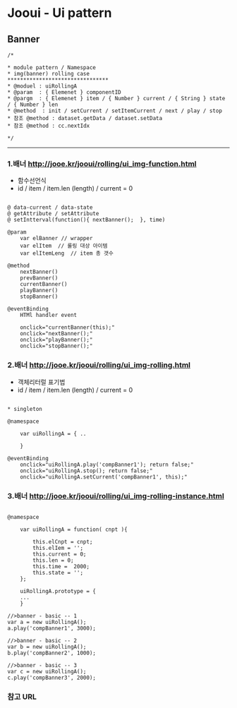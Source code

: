 # Jooui -  Ui pattern 


## Banner 

```
/*

* module pattern / Namespace 
* img(banner) rolling case 
********************************
* @moduel : uiRollingA
* @param  : { Elemenet } componentID 
* @pargm  : { Elemenet } item / { Number } current / { String } state / { Number } len 
* @method  : init / setCurrent / setItemCurrent / next / play / stop
* 참조 @method : dataset.getData / dataset.setData
* 참조 @method : cc.nextIdx 

*/

```

------------------------------------------------------------
### 1.배너  <http://jooe.kr/jooui/rolling/ui_img-function.html>

* 함수선언식  
* id / item / item.len (length) / current = 0 


```
	
@ data-current / data-state
@ getAttribute / setAttribute 
@ setIntterval(function(){ nextBanner();  }, time)

@param 
	var elBanner // wrapper 
	var elItem  // 롤링 대상 아이템 
	var elItemLeng  // item 총 갯수 	

@method
	nextBanner()
	prevBanner()
	currentBanner()
	playBanner()
	stopBanner()

@eventBinding 
	HTMl handler event 

	onclick="currentBanner(this);"
	onclick="nextBanner();"
	onclick="playBanner();"
	onclick="stopBanner();"

```
### 2.배너  <http://jooe.kr/jooui/rolling/ui_img-rolling.html>

* 객체리터럴 표기법  
* id / item / item.len (length) / current = 0 

```

* singleton 

@namespace

	var uiRollingA = { ..

	}

@eventBinding 
	onclick="uiRollingA.play('compBanner1'); return false;"
	onclick="uiRollingA.stop(); return false;"
	onclick="uiRollingA.setCurrent('compBanner1', this);"

```

### 3.배너   <http://jooe.kr/jooui/rolling/ui_img-rolling-instance.html>

```

@namespace

	var uiRollingA = function( cnpt ){

		this.elCnpt = cnpt;
		this.elIem = '';
		this.current = 0;
		this.len = 0;
		this.time =  2000;
		this.state = '';
	};

	uiRollingA.prototype = {
	...
	}

//>banner - basic -- 1
var a = new uiRollingA();
a.play('compBanner1', 3000);

//>banner - basic -- 2
var b = new uiRollingA();
b.play('compBanner2', 1000);

//>banner - basic -- 3
var c = new uiRollingA();
c.play('compBanner3', 2000);
```






### 참고 URL 



